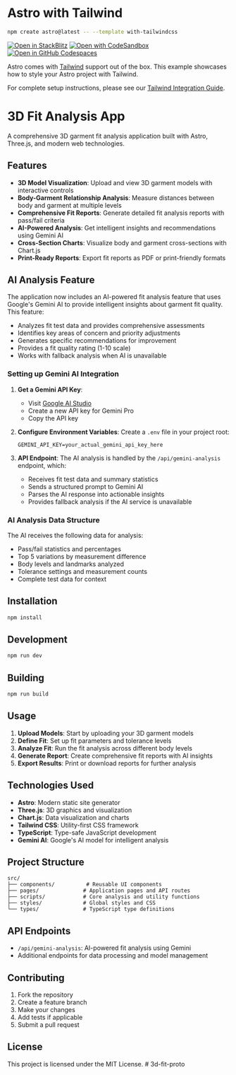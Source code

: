 # Astro with Tailwind

```sh
npm create astro@latest -- --template with-tailwindcss
```

[![Open in StackBlitz](https://developer.stackblitz.com/img/open_in_stackblitz.svg)](https://stackblitz.com/github/withastro/astro/tree/latest/examples/with-tailwindcss)
[![Open with CodeSandbox](https://assets.codesandbox.io/github/button-edit-lime.svg)](https://codesandbox.io/p/sandbox/github/withastro/astro/tree/latest/examples/with-tailwindcss)
[![Open in GitHub Codespaces](https://github.com/codespaces/badge.svg)](https://codespaces.new/withastro/astro?devcontainer_path=.devcontainer/with-tailwindcss/devcontainer.json)

Astro comes with [Tailwind](https://tailwindcss.com) support out of the box. This example showcases how to style your Astro project with Tailwind.

For complete setup instructions, please see our [Tailwind Integration Guide](https://docs.astro.build/en/guides/integrations-guide/tailwind).

# 3D Fit Analysis App

A comprehensive 3D garment fit analysis application built with Astro, Three.js, and modern web technologies.

## Features

- **3D Model Visualization**: Upload and view 3D garment models with interactive controls
- **Body-Garment Relationship Analysis**: Measure distances between body and garment at multiple levels
- **Comprehensive Fit Reports**: Generate detailed fit analysis reports with pass/fail criteria
- **AI-Powered Analysis**: Get intelligent insights and recommendations using Gemini AI
- **Cross-Section Charts**: Visualize body and garment cross-sections with Chart.js
- **Print-Ready Reports**: Export fit reports as PDF or print-friendly formats

## AI Analysis Feature

The application now includes an AI-powered fit analysis feature that uses Google's Gemini AI to provide intelligent insights about garment fit quality. This feature:

- Analyzes fit test data and provides comprehensive assessments
- Identifies key areas of concern and priority adjustments
- Generates specific recommendations for improvement
- Provides a fit quality rating (1-10 scale)
- Works with fallback analysis when AI is unavailable

### Setting up Gemini AI Integration

1. **Get a Gemini API Key**:

   - Visit [Google AI Studio](https://makersuite.google.com/app/apikey)
   - Create a new API key for Gemini Pro
   - Copy the API key

2. **Configure Environment Variables**:
   Create a `.env` file in your project root:

   ```env
   GEMINI_API_KEY=your_actual_gemini_api_key_here
   ```

3. **API Endpoint**:
   The AI analysis is handled by the `/api/gemini-analysis` endpoint, which:
   - Receives fit test data and summary statistics
   - Sends a structured prompt to Gemini AI
   - Parses the AI response into actionable insights
   - Provides fallback analysis if the AI service is unavailable

### AI Analysis Data Structure

The AI receives the following data for analysis:

- Pass/fail statistics and percentages
- Top 5 variations by measurement difference
- Body levels and landmarks analyzed
- Tolerance settings and measurement counts
- Complete test data for context

## Installation

```bash
npm install
```

## Development

```bash
npm run dev
```

## Building

```bash
npm run build
```

## Usage

1. **Upload Models**: Start by uploading your 3D garment models
2. **Define Fit**: Set up fit parameters and tolerance levels
3. **Analyze Fit**: Run the fit analysis across different body levels
4. **Generate Report**: Create comprehensive fit reports with AI insights
5. **Export Results**: Print or download reports for further analysis

## Technologies Used

- **Astro**: Modern static site generator
- **Three.js**: 3D graphics and visualization
- **Chart.js**: Data visualization and charts
- **Tailwind CSS**: Utility-first CSS framework
- **TypeScript**: Type-safe JavaScript development
- **Gemini AI**: Google's AI model for intelligent analysis

## Project Structure

```
src/
├── components/          # Reusable UI components
├── pages/              # Application pages and API routes
├── scripts/            # Core analysis and utility functions
├── styles/             # Global styles and CSS
└── types/              # TypeScript type definitions
```

## API Endpoints

- `/api/gemini-analysis`: AI-powered fit analysis using Gemini
- Additional endpoints for data processing and model management

## Contributing

1. Fork the repository
2. Create a feature branch
3. Make your changes
4. Add tests if applicable
5. Submit a pull request

## License

This project is licensed under the MIT License.
#   3 d - f i t - p r o t o 
 
 
